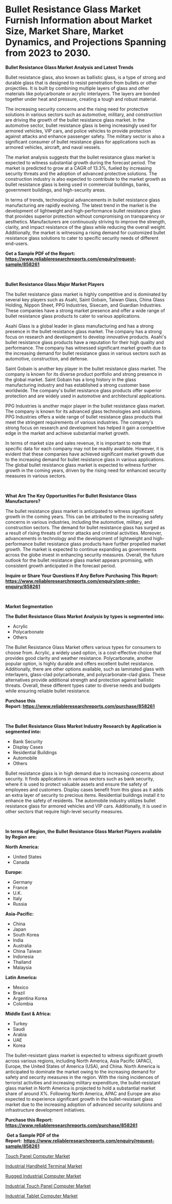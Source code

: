<p><h1>Bullet Resistance Glass Market Furnish Information about Market Size, Market Share, Market Dynamics, and Projections Spanning from 2023 to 2030.</h1></p><p><strong>Bullet Resistance Glass Market Analysis and Latest Trends</strong></p>
<p><p>Bullet resistance glass, also known as ballistic glass, is a type of strong and durable glass that is designed to resist penetration from bullets or other projectiles. It is built by combining multiple layers of glass and other materials like polycarbonate or acrylic interlayers. The layers are bonded together under heat and pressure, creating a tough and robust material.</p><p>The increasing security concerns and the rising need for protective solutions in various sectors such as automotive, military, and construction are driving the growth of the bullet resistance glass market. In the automotive sector, bullet resistance glass is being increasingly used for armored vehicles, VIP cars, and police vehicles to provide protection against attacks and enhance passenger safety. The military sector is also a significant consumer of bullet resistance glass for applications such as armored vehicles, aircraft, and naval vessels.</p><p>The market analysis suggests that the bullet resistance glass market is expected to witness substantial growth during the forecast period. The market is predicted to grow at a CAGR of 13.3%, fueled by increasing security threats and the adoption of advanced protective solutions. The construction industry is also expected to contribute to the market growth as bullet resistance glass is being used in commercial buildings, banks, government buildings, and high-security areas.</p><p>In terms of trends, technological advancements in bullet resistance glass manufacturing are rapidly evolving. The latest trend in the market is the development of lightweight and high-performance bullet resistance glass that provides superior protection without compromising on transparency or aesthetics. Manufacturers are continuously striving to improve the strength, clarity, and impact resistance of the glass while reducing the overall weight. Additionally, the market is witnessing a rising demand for customized bullet resistance glass solutions to cater to specific security needs of different end-users.</p></p>
<p><strong>Get a Sample PDF of the Report:&nbsp; <a href="https://www.reliableresearchreports.com/enquiry/request-sample/858261">https://www.reliableresearchreports.com/enquiry/request-sample/858261</a></strong></p>
<p>&nbsp;</p>
<p><strong>Bullet Resistance Glass Major Market Players</strong></p>
<p><p>The bullet resistance glass market is highly competitive and is dominated by several key players such as Asahi, Saint Gobain, Taiwan Glass, China Glass Holding, Nippon Sheet, PPG Industries, Sisecam, and Guardian Industries. These companies have a strong market presence and offer a wide range of bullet resistance glass products to cater to various applications.</p><p>Asahi Glass is a global leader in glass manufacturing and has a strong presence in the bullet resistance glass market. The company has a strong focus on research and development to develop innovative products. Asahi's bullet resistance glass products have a reputation for their high quality and performance. The company has witnessed significant market growth due to the increasing demand for bullet resistance glass in various sectors such as automotive, construction, and defense.</p><p>Saint Gobain is another key player in the bullet resistance glass market. The company is known for its diverse product portfolio and strong presence in the global market. Saint Gobain has a long history in the glass manufacturing industry and has established a strong customer base worldwide. The company's bullet resistance glass products offer superior protection and are widely used in automotive and architectural applications.</p><p>PPG Industries is another major player in the bullet resistance glass market. The company is known for its advanced glass technologies and solutions. PPG Industries offers a wide range of bullet resistance glass products that meet the stringent requirements of various industries. The company's strong focus on research and development has helped it gain a competitive edge in the market and achieve substantial market growth.</p><p>In terms of market size and sales revenue, it is important to note that specific data for each company may not be readily available. However, it is evident that these companies have achieved significant market growth due to the increasing demand for bullet resistance glass in various applications. The global bullet resistance glass market is expected to witness further growth in the coming years, driven by the rising need for enhanced security measures in various sectors.</p></p>
<p>&nbsp;</p>
<p><strong>What Are The Key Opportunities For Bullet Resistance Glass Manufacturers?</strong></p>
<p><p>The bullet resistance glass market is anticipated to witness significant growth in the coming years. This can be attributed to the increasing safety concerns in various industries, including the automotive, military, and construction sectors. The demand for bullet resistance glass has surged as a result of rising threats of terror attacks and criminal activities. Moreover, advancements in technology and the development of lightweight and high-performance bullet resistance glass products have further propelled market growth. The market is expected to continue expanding as governments across the globe invest in enhancing security measures. Overall, the future outlook for the bullet resistance glass market appears promising, with consistent growth anticipated in the forecast period.</p></p>
<p><strong>Inquire or Share Your Questions If Any Before Purchasing This Report: <a href="https://www.reliableresearchreports.com/enquiry/pre-order-enquiry/858261">https://www.reliableresearchreports.com/enquiry/pre-order-enquiry/858261</a></strong></p>
<p>&nbsp;</p>
<p><strong>Market Segmentation</strong></p>
<p><strong>The Bullet Resistance Glass Market Analysis by types is segmented into:</strong></p>
<p><ul><li>Acrylic</li><li>Polycarbonate</li><li>Others</li></ul></p>
<p><p>The Bullet Resistance Glass Market offers various types for consumers to choose from. Acrylic, a widely used option, is a cost-effective choice that provides good clarity and weather resistance. Polycarbonate, another popular option, is highly durable and offers excellent bullet resistance. Additionally, there are other options available, such as laminated glass with interlayers, glass-clad polycarbonate, and polycarbonate-clad glass. These alternatives provide additional strength and protection against ballistic threats. Overall, these different types cater to diverse needs and budgets while ensuring reliable bullet resistance.</p></p>
<p><strong>Purchase this Report:&nbsp;<a href="https://www.reliableresearchreports.com/purchase/858261">https://www.reliableresearchreports.com/purchase/858261</a></strong></p>
<p>&nbsp;</p>
<p><strong>The Bullet Resistance Glass Market Industry Research by Application is segmented into:</strong></p>
<p><ul><li>Bank Security</li><li>Display Cases</li><li>Residential Buildings</li><li>Automobile</li><li>Others</li></ul></p>
<p><p>Bullet resistance glass is in high demand due to increasing concerns about security. It finds applications in various sectors such as bank security, where it is used to protect valuable assets and ensure the safety of employees and customers. Display cases benefit from this glass as it adds an extra layer of security to precious items. Residential buildings install it to enhance the safety of residents. The automobile industry utilizes bullet resistance glass for armored vehicles and VIP cars. Additionally, it is used in other sectors that require high-level security measures.</p></p>
<p>&nbsp;</p>
<p><strong>In terms of Region, the Bullet Resistance Glass Market Players available by Region are:</strong></p>
<p>
    <p> <strong> North America: </strong>
        <ul>
            <li>United States</li>
            <li>Canada</li>
        </ul>
        </p> 
    <p> <strong> Europe: </strong>
        <ul>
            <li>Germany</li>
            <li>France</li>
            <li>U.K.</li>
            <li>Italy</li>
            <li>Russia</li>
        </ul>
        </p> 
    <p> <strong> Asia-Pacific: </strong>
        <ul>
            <li>China</li>
            <li>Japan</li>
            <li>South Korea</li>
            <li>India</li>
            <li>Australia</li>
            <li>China Taiwan</li>
            <li>Indonesia</li>
            <li>Thailand</li>
            <li>Malaysia</li>
        </ul>
        </p> 
    <p> <strong> Latin America: </strong>
        <ul>
            <li>Mexico</li>
            <li>Brazil</li>
            <li>Argentina Korea</li>
            <li>Colombia</li>
        </ul>
        </p> 
    <p> <strong> Middle East & Africa: </strong>
        <ul>
            <li>Turkey</li>
            <li>Saudi</li>
            <li>Arabia</li>
            <li>UAE</li>
            <li>Korea</li>
        </ul>
    </p>
    </p>
<p><p>The bullet-resistant glass market is expected to witness significant growth across various regions, including North America, Asia Pacific (APAC), Europe, the United States of America (USA), and China. North America is anticipated to dominate the market owing to the increasing demand for safety and security measures in the region. With the rising incidences of terrorist activities and increasing military expenditure, the bullet-resistant glass market in North America is projected to hold a substantial market share of around X%. Following North America, APAC and Europe are also expected to experience significant growth in the bullet-resistant glass market due to the increasing adoption of advanced security solutions and infrastructure development initiatives.</p></p>
<p><strong>Purchase this Report: <a href="https://www.reliableresearchreports.com/purchase/858261">https://www.reliableresearchreports.com/purchase/858261</a></strong></p>
<p>&nbsp;<strong>Get a Sample PDF of the Report:&nbsp;&nbsp;<a href="https://www.reliableresearchreports.com/enquiry/request-sample/858261">https://www.reliableresearchreports.com/enquiry/request-sample/858261</a></strong></p>
<p><strong></strong></p>
<p><p><a href="https://medium.com/@josueherzog/touch-panel-computer-market-report-reveals-the-latest-trends-and-growth-opportunities-of-this-adfed2c20289">Touch Panel Computer Market</a></p><p><a href="https://medium.com/@nayelibosco/industrial-handheld-terminal-market-focuses-on-market-share-size-and-projected-forecast-till-2030-a11d53d57768">Industrial Handheld Terminal Market</a></p><p><a href="https://medium.com/@freedayundt/rugged-industrial-computer-market-comprehensive-assessment-by-type-application-and-geography-802a9f3640b4">Rugged Industrial Computer Market</a></p><p><a href="https://medium.com/@josueherzog/industrial-touch-panel-computer-market-comprehensive-assessment-by-type-application-and-17e0622103c9">Industrial Touch Panel Computer Market</a></p><p><a href="https://medium.com/@freedayundt/decoding-industrial-tablet-computer-market-metrics-market-share-trends-and-growth-patterns-eac248e1754b">Industrial Tablet Computer Market</a></p></p>